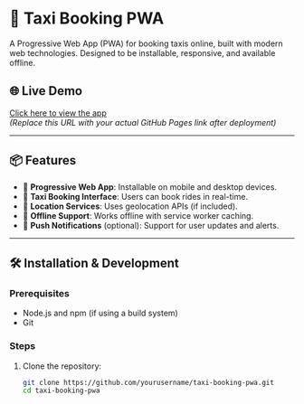 # 🚖 Taxi Booking PWA

A Progressive Web App (PWA) for booking taxis online, built with modern web technologies. Designed to be installable, responsive, and available offline.

## 🌐 Live Demo

[Click here to view the app](https://yourusername.github.io/taxi-booking-pwa/)  
*(Replace this URL with your actual GitHub Pages link after deployment)*

---

## 📦 Features

- 📱 **Progressive Web App**: Installable on mobile and desktop devices.
- 🚖 **Taxi Booking Interface**: Users can book rides in real-time.
- 📍 **Location Services**: Uses geolocation APIs (if included).
- 🌙 **Offline Support**: Works offline with service worker caching.
- 🔔 **Push Notifications** (optional): Support for user updates and alerts.

---

## 🛠️ Installation & Development

### Prerequisites

- Node.js and npm (if using a build system)
- Git

### Steps

1. Clone the repository:
   ```bash
   git clone https://github.com/yourusername/taxi-booking-pwa.git
   cd taxi-booking-pwa
